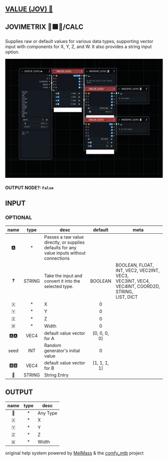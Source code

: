 ## [VALUE (JOV) 🧬](https://github.com/Amorano/Jovimetrix-examples/blob/master/node/VALUE/VALUE.md)

## JOVIMETRIX 🔺🟩🔵/CALC


Supplies raw or default values for various data types, supporting vector input with components for X, Y, Z, and W. It also provides a string input option.


![VALUE](https://raw.githubusercontent.com/Amorano/Jovimetrix-examples/master/node/VALUE/VALUE.png)

#### OUTPUT NODE?: `False`

## INPUT

### OPTIONAL

name | type | desc | default | meta
:---:|:---:|---|:---:|---
🅰️  |  *  | Passes a raw value directly, or supplies<br>defaults for any value inputs without<br>connections |  | 
❓  |  STRING  | Take the input and convert it into the<br>selected type. | BOOLEAN | BOOLEAN, FLOAT, INT, VEC2, VEC2INT, VEC3,<br>VEC3INT, VEC4, VEC4INT, COORD2D, STRING,<br>LIST, DICT
🇽  |  *  | X | 0 | 
🇾  |  *  | Y | 0 | 
🇿  |  *  | Z | 0 | 
🇼  |  *  | Width | 0 | 
🅰️🅰️  |  VEC4  | default value vector for A | [0, 0, 0, 0] | 
seed  |  INT  | Random generator's initial value | 0 | 
🅱️🅱️  |  VEC4  | default value vector for B | [1, 1, 1, 1] | 
📝  |  STRING  | String Entry |  | 

## OUTPUT

name | type | desc
:---:|:---:|---
🦄  |  *  | Any Type 
🇽  |  *  | X 
🇾  |  *  | Y 
🇿  |  *  | Z 
🇼  |  *  | Width 

original help system powered by [MelMass](https://github.com/melMass) & the [comfy_mtb](https://github.com/melMass/comfy_mtb) project